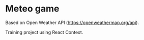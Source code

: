 # Meteo game

Based on Open Weather API (https://openweathermap.org/api).

Training project using React Context.
